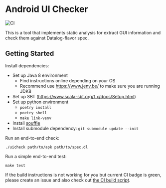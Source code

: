 Android UI Checker
=====

![CI](https://github.com/izgzhen/ui-checker/workflows/CI/badge.svg?branch=master)

This is a tool that implements static analysis for extract GUI information and check them against
Datalog-flavor spec.

## Getting Started

Install dependencies:

- Set up Java 8 environment
  - Find instructions online depending on your OS
  - Recommend use https://www.jenv.be/ to make sure you are running JDK8
- Set up SBT (https://www.scala-sbt.org/1.x/docs/Setup.html)
- Set up python environment
  - `poetry install`
  - `poetry shell`
  - `make link-venv`
- Install [souffle](https://souffle-lang.github.io/download.html)
- Install submodule dependency: `git submodule update --init`

Run an end-to-end check:

    ./uicheck path/to/apk path/to/spec.dl

Run a simple end-to-end test:

    make test

If the build instructions is not working for you but current CI badge is green, please create an issue and also
check out [the CI build script](.github/workflows/main.yml).